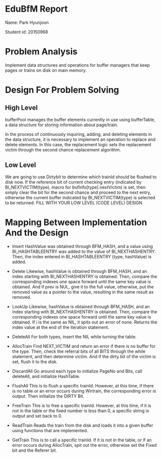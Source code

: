 # EduBfM Report

Name: Park Hyunjoon

Student id: 20150968

# Problem Analysis

Implement data structures and operations for buffer managers that keep pages or trains on disk on main memory.

# Design For Problem Solving

## High Level
bufferPool manages the buffer elements currently in use using bufferTable, a data structure for storing information about page/train.

In the process of continuously inquiring, adding, and deleting elements in the data structure, it is necessary to implement an operation to replace and delete elements. In this case, the replacement logic sets the replacement victim through the second chance replacement algorithm.

## Low Level

We are going to use Dirtybit to determine which trainId should be flushed to disk now. If the reference bit of current checking entry (indicated by BI_NEXTVICTIM(type), macro for bufInfo[type].nextVictim) is set, then simply clear the bit for the second chance and proceed to the next entry, otherwise the current buffer indicated by BI_NEXTVICTIM(type) is selected to be returned.
FILL WITH YOUR LOW LEVEL (CODE LEVEL) DESIGN

# Mapping Between Implementation And the Design

- Insert
HashValue was obtained through BFM_HASH, and a value using BI_HASHTABLEENTRY was added to the value of BI_NEXTHASHENTRY. Then, the index entered in BI_HASHTABLEENTRY (type, hashValue) is added.

- Delete 
Likewise, hashValue is obtained through BFM_HASH, and an index starting with BI_NEXTHASHENTRY is obtained. Then, compare the corresponding indexes one space forward until the same key value is obtained. And if prev is NUL, give it to the full value, otherwise, put the removed value as a pointer to the value, resulting in the same result as removed.

- LookUp
Likewise, hashValue is obtained through BFM_HASH, and an index starting with BI_NEXTHASHENTRY is obtained. Then, compare the corresponding indexes one space forward until the same key value is obtained. If i is the same as NIL, it spits out an error of none. Returns the index value at the end of the iteration statement.

- DeleteAll
For both types, insert the NIL while turning the table.

- AllocTrain
Find NEXT_VICTIM and return an error if there is no buffer for the type. Then, check the referral bits of all BITS through the while statement, and then determine victim. And if the dirty bit of the victim is set, flush it to the disk.

- DiscardAll
Go around each type to initialize PageNo and Bits, call deleteAll, and initialize HashTable.

- FlushAll
This is to flush a specific trainId. However, at this time, if there is no table or an error occurs during Wirtrain, the corresponding error is output. Then initialize the DIRTY Bit.

- FreeTrain
This is to free a specific trainId. However, at this time, if it is not in the table or the fixed number is less than 0, a specific string is output and set back to 0.

- ReadTrain
Reads the train from the disk and loads it into a given buffer using functions that are implemented.

- GetTrain
This is to call a specific trainId. If it is not in the table, or if an error occurs during AllocTrain, spit out the error, otherwise set the Fixed bit and the Referer bit.